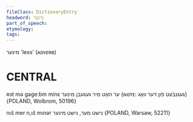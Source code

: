 ```yaml
---
fileClass: DictionaryEntry
headword: מינער
part_of_speech: 
etymology: 
tags: 
---
```

מינער
'less' (ᴀᴅᴠᴇʀʙ)

CENTRAL
========

ʀɔt mə gəgeːbm mínɛ ער האָט מיר געגעבן מינער {ɴᴏᴛᴇ: געגנבֿעט פֿון דער וואָג} {POLAND, Wolbrom, 50196}

nɩš mer n,ɩš mɩnər נישט מער, נישט מינער {POLAND, Warsaw, 52211}
